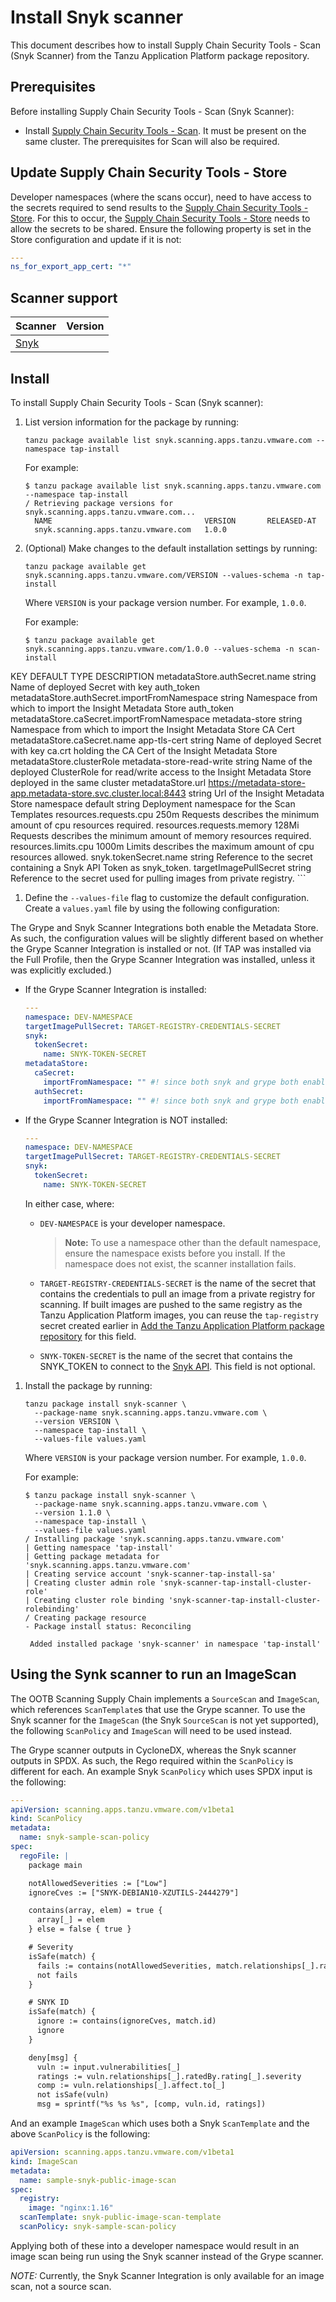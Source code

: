 # Install Snyk scanner

This document describes how to install Supply Chain Security Tools - Scan
(Snyk Scanner) from the Tanzu Application Platform package repository.

## Prerequisites

Before installing Supply Chain Security Tools - Scan (Snyk Scanner):

- Install [Supply Chain Security Tools - Scan](../install-components.md#install-scst-scan). It must be present on the same cluster. The prerequisites for Scan will also be required.

## Update Supply Chain Security Tools - Store

Developer namespaces (where the scans occur), need to have access to the secrets required to send results to the [Supply Chain Security Tools - Store](../install-components.md#install-scst-store). For this to occur, the [Supply Chain Security Tools - Store](../install-components.md#install-scst-store) needs to allow the secrets to be shared. Ensure the following property is set in the Store configuration and update if it is not:
```yaml
---
ns_for_export_app_cert: "*"
```

## Scanner support

| Scanner | Version |
| --- | --- |
| [Snyk](https://github.com/snyk/cli) |  |

## Install

To install Supply Chain Security Tools - Scan (Snyk scanner):

1. List version information for the package by running:

    ```console
    tanzu package available list snyk.scanning.apps.tanzu.vmware.com --namespace tap-install
    ```

    For example:

    ```console
    $ tanzu package available list snyk.scanning.apps.tanzu.vmware.com --namespace tap-install
    / Retrieving package versions for snyk.scanning.apps.tanzu.vmware.com...
      NAME                                  VERSION       RELEASED-AT
      snyk.scanning.apps.tanzu.vmware.com   1.0.0
    ```

1. (Optional) Make changes to the default installation settings by running:

    ```console
    tanzu package available get snyk.scanning.apps.tanzu.vmware.com/VERSION --values-schema -n tap-install
    ```

    Where `VERSION` is your package version number. For example, `1.0.0`.

    For example:

    ```console
    $ tanzu package available get snyk.scanning.apps.tanzu.vmware.com/1.0.0 --values-schema -n scan-install

  KEY                                           DEFAULT                                                           TYPE    DESCRIPTION
  metadataStore.authSecret.name                                                                                   string  Name of deployed Secret with key auth_token
  metadataStore.authSecret.importFromNamespace                                                                    string  Namespace from which to import the Insight Metadata Store auth_token
  metadataStore.caSecret.importFromNamespace    metadata-store                                                    string  Namespace from which to import the Insight Metadata Store CA Cert
  metadataStore.caSecret.name                   app-tls-cert                                                      string  Name of deployed Secret with key ca.crt holding the CA Cert of the Insight Metadata Store
  metadataStore.clusterRole                     metadata-store-read-write                                         string  Name of the deployed ClusterRole for read/write access to the Insight Metadata Store deployed in the same cluster
  metadataStore.url                             https://metadata-store-app.metadata-store.svc.cluster.local:8443  string  Url of the Insight Metadata Store
  namespace                                     default                                                           string  Deployment namespace for the Scan Templates
  resources.requests.cpu                        250m                                                              <nil>   Requests describes the minimum amount of cpu resources required.
  resources.requests.memory                     128Mi                                                             <nil>   Requests describes the minimum amount of memory resources required.
  resources.limits.cpu                          1000m                                                             <nil>   Limits describes the maximum amount of cpu resources allowed.
  snyk.tokenSecret.name                                                                                           string  Reference to the secret containing a Snyk API Token as snyk_token.
  targetImagePullSecret                                                                                           string  Reference to the secret used for pulling images from private registry.
    ```

1. Define the `--values-file` flag to customize the default configuration. Create a `values.yaml` file by using the following configuration:

  The Grype and Snyk Scanner Integrations both enable the Metadata Store. As such, the configuration values will be slightly different based on whether the Grype Scanner Integration is installed or not. (If TAP was installed via the Full Profile, then the Grype Scanner Integration was installed, unless it was explicitly excluded.)

  * If the Grype Scanner Integration is installed:
    ```yaml
    ---
    namespace: DEV-NAMESPACE
    targetImagePullSecret: TARGET-REGISTRY-CREDENTIALS-SECRET
    snyk:
      tokenSecret:
        name: SNYK-TOKEN-SECRET
    metadataStore:
      caSecret:
        importFromNamespace: "" #! since both snyk and grype both enable store, one must leave importFromNamespace blank
      authSecret:
        importFromNamespace: "" #! since both snyk and grype both enable store, one must leave importFromNamespace blank
    ```

  * If the Grype Scanner Integration is NOT installed:
    ```yaml
    ---
    namespace: DEV-NAMESPACE
    targetImagePullSecret: TARGET-REGISTRY-CREDENTIALS-SECRET
    snyk:
      tokenSecret:
        name: SNYK-TOKEN-SECRET
    ```

    In either case, where:

    - `DEV-NAMESPACE` is your developer namespace.

      >**Note:** To use a namespace other than the default namespace, ensure the namespace exists before you install. If the namespace does not exist, the scanner installation fails.

    - `TARGET-REGISTRY-CREDENTIALS-SECRET` is the name of the secret that contains the credentials to pull an image from a private registry for scanning. If built images are pushed to the same registry as the Tanzu Application Platform images, you can reuse the `tap-registry` secret created earlier in [Add the Tanzu Application Platform package repository](../install.md#add-package-repositories-and-EULAs) for this field.

    - `SNYK-TOKEN-SECRET` is the name of the secret that contains the SNYK_TOKEN to connect to the [Snyk API](https://docs.snyk.io/snyk-cli/configure-the-snyk-cli#environment-variables). This field is not optional.

1. Install the package by running:

    ```console
    tanzu package install snyk-scanner \
      --package-name snyk.scanning.apps.tanzu.vmware.com \
      --version VERSION \
      --namespace tap-install \
      --values-file values.yaml
    ```

    Where `VERSION` is your package version number. For example, `1.0.0`.

    For example:

    ```console
    $ tanzu package install snyk-scanner \
      --package-name snyk.scanning.apps.tanzu.vmware.com \
      --version 1.1.0 \
      --namespace tap-install \
      --values-file values.yaml
    / Installing package 'snyk.scanning.apps.tanzu.vmware.com'
    | Getting namespace 'tap-install'
    | Getting package metadata for 'snyk.scanning.apps.tanzu.vmware.com'
    | Creating service account 'snyk-scanner-tap-install-sa'
    | Creating cluster admin role 'snyk-scanner-tap-install-cluster-role'
    | Creating cluster role binding 'snyk-scanner-tap-install-cluster-rolebinding'
    / Creating package resource
    - Package install status: Reconciling

     Added installed package 'snyk-scanner' in namespace 'tap-install'
    ```

## Using the Synk scanner to run an ImageScan

The OOTB Scanning Supply Chain implements a `SourceScan` and `ImageScan`, which references `ScanTemplate`s that use the Grype scanner. To use the Snyk scanner for the `ImageScan` (the Snyk `SourceScan` is not yet supported), the following `ScanPolicy` and `ImageScan` will need to be used instead.

The Grype scanner outputs in CycloneDX, whereas the Snyk scanner outputs in SPDX. As such, the Rego required within the `ScanPolicy` is different for each. An example Snyk `ScanPolicy` which uses SPDX input is the following:
```yaml
---
apiVersion: scanning.apps.tanzu.vmware.com/v1beta1
kind: ScanPolicy
metadata:
  name: snyk-sample-scan-policy
spec:
  regoFile: |
    package main

    notAllowedSeverities := ["Low"]
    ignoreCves := ["SNYK-DEBIAN10-XZUTILS-2444279"]

    contains(array, elem) = true {
      array[_] = elem
    } else = false { true }

    # Severity
    isSafe(match) {
      fails := contains(notAllowedSeverities, match.relationships[_].ratedBy.rating[_].severity)
      not fails
    }

    # SNYK ID
    isSafe(match) {
      ignore := contains(ignoreCves, match.id)
      ignore
    }

    deny[msg] {
      vuln := input.vulnerabilities[_]
      ratings := vuln.relationships[_].ratedBy.rating[_].severity
      comp := vuln.relationships[_].affect.to[_]
      not isSafe(vuln)
      msg = sprintf("%s %s %s", [comp, vuln.id, ratings])
```

And an example `ImageScan` which uses both a Snyk `ScanTemplate` and the above `ScanPolicy` is the following:
```yaml
apiVersion: scanning.apps.tanzu.vmware.com/v1beta1
kind: ImageScan
metadata:
  name: sample-snyk-public-image-scan
spec:
  registry:
    image: "nginx:1.16"
  scanTemplate: snyk-public-image-scan-template
  scanPolicy: snyk-sample-scan-policy
```

Applying both of these into a developer namespace would result in an image scan being run using the Snyk scanner instead of the Grype scanner.

*NOTE:* Currently, the Snyk Scanner Integration is only available for an image scan, not a source scan.
